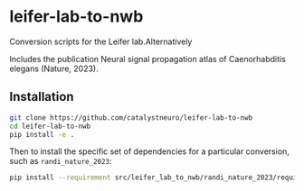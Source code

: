 # leifer-lab-to-nwb

Conversion scripts for the Leifer lab.Alternatively

Includes the publication Neural signal propagation atlas of Caenorhabditis elegans (Nature, 2023).


## Installation

```bash
git clone https://github.com/catalystneuro/leifer-lab-to-nwb
cd leifer-lab-to-nwb
pip install -e .
```

Then to install the specific set of dependencies for a particular conversion, such as `randi_nature_2023`:

```bash
pip install --requirement src/leifer_lab_to_nwb/randi_nature_2023/requirements.txt
```
